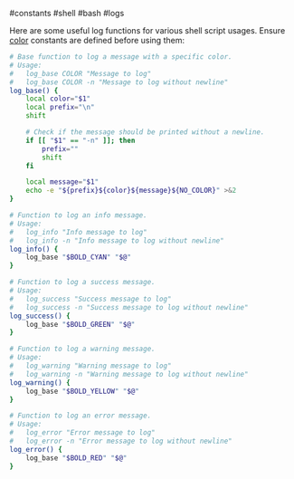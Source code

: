 #constants #shell #bash #logs

Here are some useful log functions for various shell script usages. Ensure [color](obsidian://open?vault=notes&file=Programming%2FShell%2FConfiguration%2FConstants%2FColors) constants are defined before using them:

``` bash
# Base function to log a message with a specific color.
# Usage:
#   log_base COLOR "Message to log"
#   log_base COLOR -n "Message to log without newline"
log_base() {
    local color="$1"
    local prefix="\n"
    shift

    # Check if the message should be printed without a newline.
    if [[ "$1" == "-n" ]]; then
        prefix=""
        shift
    fi

    local message="$1"
    echo -e "${prefix}${color}${message}${NO_COLOR}" >&2
}

# Function to log an info message.
# Usage:
#   log_info "Info message to log"
#   log_info -n "Info message to log without newline"
log_info() {
    log_base "$BOLD_CYAN" "$@"
}

# Function to log a success message.
# Usage:
#   log_success "Success message to log"
#   log_success -n "Success message to log without newline"
log_success() {
    log_base "$BOLD_GREEN" "$@"
}

# Function to log a warning message.
# Usage:
#   log_warning "Warning message to log"
#   log_warning -n "Warning message to log without newline"
log_warning() {
    log_base "$BOLD_YELLOW" "$@"
}

# Function to log an error message.
# Usage:
#   log_error "Error message to log"
#   log_error -n "Error message to log without newline"
log_error() {
    log_base "$BOLD_RED" "$@"
}
```
